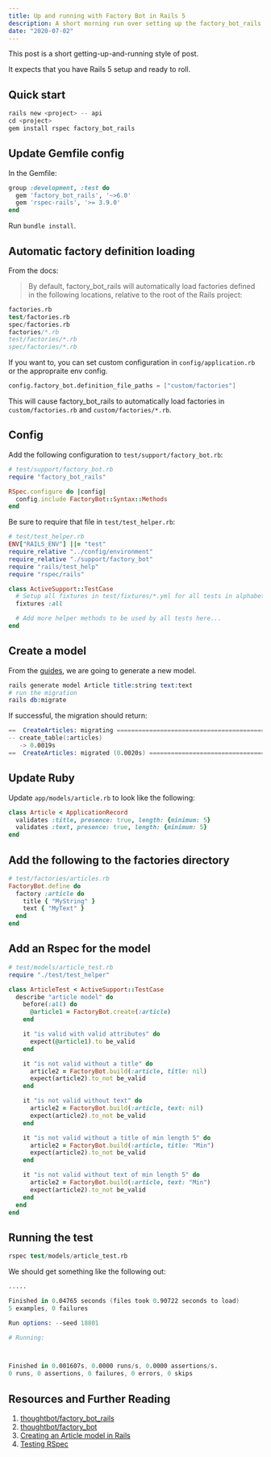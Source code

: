```yaml
---
title: Up and running with Factory Bot in Rails 5
description: A short morning run over setting up the factory_bot_rails gem with RSpec
date: "2020-07-02"
---
```


This post is a short getting-up-and-running style of post.

It expects that you have Rails 5 setup and ready to roll.

## Quick start

```s
rails new <project> -- api
cd <project>
gem install rspec factory_bot_rails
```

## Update Gemfile config

In the Gemfile:

```ruby
group :development, :test do
  gem 'factory_bot_rails', '~>6.0'
  gem 'rspec-rails', '>= 3.9.0'
end
```

Run `bundle install`.

## Automatic factory definition loading

From the docs:

> By default, factory_bot_rails will automatically load factories defined in the following locations, relative to the root of the Rails project:

```s
factories.rb
test/factories.rb
spec/factories.rb
factories/*.rb
test/factories/*.rb
spec/factories/*.rb
```

If you want to, you can set custom configuration in `config/application.rb` or the appropraite env config.

```s
config.factory_bot.definition_file_paths = ["custom/factories"]
```

This will cause factory_bot_rails to automatically load factories in `custom/factories.rb` and `custom/factories/*.rb`.

## Config

Add the following configuration to `test/support/factory_bot.rb`:

```rb
# test/support/factory_bot.rb
require "factory_bot_rails"

RSpec.configure do |config|
  config.include FactoryBot::Syntax::Methods
end
```

Be sure to require that file in `test/test_helper.rb`:

```rb
# test/test_helper.rb
ENV["RAILS_ENV"] ||= "test"
require_relative "../config/environment"
require_relative "./support/factory_bot"
require "rails/test_help"
require "rspec/rails"

class ActiveSupport::TestCase
  # Setup all fixtures in test/fixtures/*.yml for all tests in alphabetical order.
  fixtures :all

  # Add more helper methods to be used by all tests here...
end
```

## Create a model

From the [guides](https://guides.rubyonrails.org/getting_started.html#creating-the-article-model), we are going to generate a new model.

```s
rails generate model Article title:string text:text
# run the migration
rails db:migrate
```

If successful, the migration should return:

```s
==  CreateArticles: migrating ==================================================
-- create_table(:articles)
   -> 0.0019s
==  CreateArticles: migrated (0.0020s) =========================================
```

## Update Ruby

Update `app/models/article.rb` to look like the following:

```rb
class Article < ApplicationRecord
  validates :title, presence: true, length: {minimum: 5}
  validates :text, presence: true, length: {minimum: 5}
end
```

## Add the following to the factories directory

```rb
# test/factories/articles.rb
FactoryBot.define do
  factory :article do
    title { "MyString" }
    text { "MyText" }
  end
end
```

## Add an Rspec for the model

```rb
# test/models/article_test.rb
require "./test/test_helper"

class ArticleTest < ActiveSupport::TestCase
  describe "article model" do
    before(:all) do
      @article1 = FactoryBot.create(:article)
    end

    it "is valid with valid attributes" do
      expect(@article1).to be_valid
    end

    it "is not valid without a title" do
      article2 = FactoryBot.build(:article, title: nil)
      expect(article2).to_not be_valid
    end

    it "is not valid without text" do
      article2 = FactoryBot.build(:article, text: nil)
      expect(article2).to_not be_valid
    end

    it "is not valid without a title of min length 5" do
      article2 = FactoryBot.build(:article, title: "Min")
      expect(article2).to_not be_valid
    end

    it "is not valid without text of min length 5" do
      article2 = FactoryBot.build(:article, text: "Min")
      expect(article2).to_not be_valid
    end
  end
end
```

## Running the test

```s
rspec test/models/article_test.rb
```

We should get something like the following out:

```s
.....

Finished in 0.04765 seconds (files took 0.90722 seconds to load)
5 examples, 0 failures

Run options: --seed 18801

# Running:



Finished in 0.001607s, 0.0000 runs/s, 0.0000 assertions/s.
0 runs, 0 assertions, 0 failures, 0 errors, 0 skips
```

## Resources and Further Reading

1. [thoughtbot/factory_bot_rails](https://github.com/thoughtbot/factory_bot_rails)
2. [thoughtbot/factory_bot](https://github.com/thoughtbot/factory_bot)
3. [Creating an Article model in Rails](https://guides.rubyonrails.org/getting_started.html#creating-the-article-model)
4. [Testing RSpec](https://semaphoreci.com/community/tutorials/how-to-test-rails-models-with-rspec)

